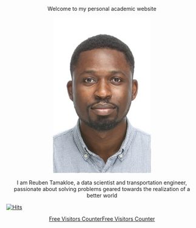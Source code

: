 <p align="center">
    Welcome to my personal academic website
</p>

<p align="center">
  <img src="/assets/logo.jpg" />
</p>

<p align="center">
    I am Reuben Tamakloe, a data scientist and transportation engineer, passionate about solving problems geared towards the realization of a better world
</p>


[![Hits](https://hits.seeyoufarm.com/api/count/incr/badge.svg?url=https%3A%2F%2Fdrtamakloe.github.io&count_bg=%2379C83D&title_bg=%23555555&icon=&icon_color=%23E7E7E7&title=hits&edge_flat=false)](https://hits.seeyoufarm.com)

<center><a href="https://livetrafficfeed.com/website-counter" data-time="Asia%2FSeoul" data-root="0" id="LTF_counter_href">Free Visitors Counter</a><script type="text/javascript" src="//cdn.livetrafficfeed.com/static/static-counter/live.v2.js"></script><noscript><a href="https://livetrafficfeed.com/website-counter">Free Visitors Counter</a></noscript></center>





